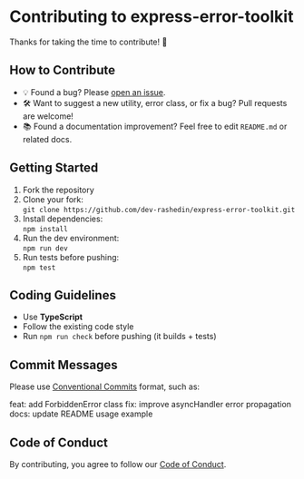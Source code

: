 # Contributing to express-error-toolkit

Thanks for taking the time to contribute! 🎉

## How to Contribute

- 💡 Found a bug? Please [open an issue](https://github.com/dev-rashedin/express-error-toolkit/issues).
- 🛠️ Want to suggest a new utility, error class, or fix a bug? Pull requests are welcome!
- 📚 Found a documentation improvement? Feel free to edit `README.md` or related docs.

## Getting Started

1. Fork the repository
2. Clone your fork:  
   `git clone https://github.com/dev-rashedin/express-error-toolkit.git`
3. Install dependencies:  
   `npm install`
4. Run the dev environment:  
   `npm run dev`
5. Run tests before pushing:  
   `npm test`

## Coding Guidelines

- Use **TypeScript**
- Follow the existing code style
- Run `npm run check` before pushing (it builds + tests)

## Commit Messages

Please use [Conventional Commits](https://www.conventionalcommits.org/) format, such as:

feat: add ForbiddenError class
fix: improve asyncHandler error propagation
docs: update README usage example


## Code of Conduct

By contributing, you agree to follow our [Code of Conduct](./CODE_OF_CONDUCT.md).